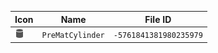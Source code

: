 | Icon | Name | File ID |
| ---  | ---  | ---     |
| ![](PreMatCylinder.png) | `PreMatCylinder` | `-5761841381980235979` |
